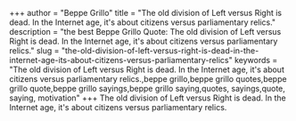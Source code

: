+++
author = "Beppe Grillo"
title = "The old division of Left versus Right is dead. In the Internet age, it's about citizens versus parliamentary relics."
description = "the best Beppe Grillo Quote: The old division of Left versus Right is dead. In the Internet age, it's about citizens versus parliamentary relics."
slug = "the-old-division-of-left-versus-right-is-dead-in-the-internet-age-its-about-citizens-versus-parliamentary-relics"
keywords = "The old division of Left versus Right is dead. In the Internet age, it's about citizens versus parliamentary relics.,beppe grillo,beppe grillo quotes,beppe grillo quote,beppe grillo sayings,beppe grillo saying,quotes, sayings,quote, saying, motivation"
+++
The old division of Left versus Right is dead. In the Internet age, it's about citizens versus parliamentary relics.
